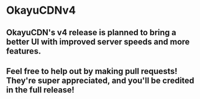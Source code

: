 # OkayuCDNv4
## OkayuCDN's v4 release is planned to bring a better UI with improved server speeds and more features.
## Feel free to help out by making pull requests! They're super appreciated, and you'll be credited in the full release!
